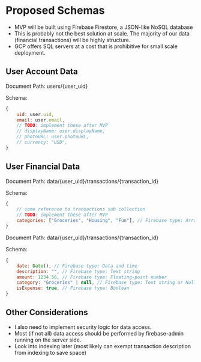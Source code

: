 # Proposed Schemas

- MVP will be built using Firebase Firestore, a JSON-like NoSQL database
- This is probably not the best solution at scale. The majority of our data (financial transactions) will be highly structure.
- GCP offers SQL servers at a cost that is prohibitive for small scale deployment.

## User Account Data

Document Path: users/{user_uid}

Schema:

```js
{
    uid: user.uid,
    email: user.email,
    // TODO: implement these after MVP
    // displayName: user.displayName,
    // photoURL: user.photoURL,
    // currency: "USD",
}
```

## User Financial Data

Document Path: data/{user_uid}/transactions/{transaction_id}

Schema:

```js
{
    // some reference to transactions sub collection
    // TODO: implement these after MVP
    categories: ["Groceries", "Housing", "Fun"], // Firebase type: Array of Text string
}
```

Document Path: data/{user_uid}/transactions/{transaction_id}

Schema:

```js
{
    date: Date(), // Firebase type: Data and time
    description: "", // Firebase type: Text string
    amount: 1234.56, // Firebase type: Floating-point number
    category: "Groceries" | null, // Firebase type: Text string or Null
    isExpense: true, // Firebase type: Boolean
}
```

## Other Considerations

- I also need to implement security logic for data access.
- Most (if not all) data access should be performed by firebase-admin running on the server side.
- Look into indexing later (most likely can exempt transaction description from indexing to save space)
